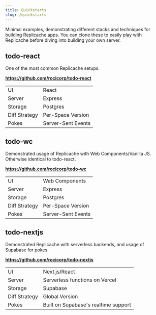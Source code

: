 ```yaml
---
title: Quickstarts
slug: /quickstarts
---
```


Minimal examples, demonstrating different stacks and techniques for building Replicache apps. You can clone these to easily play with Replicache before diving into building your own server.

## todo-react

One of the most common Replicache setups.

**https://github.com/rocicorp/todo-react**

<table>
  <tr>
    <td>UI</td>
    <td>React</td>
  </tr>
  <tr>
    <td>Server</td>
    <td>Express</td>
  </tr>
  <tr>
    <td>Storage</td>
    <td>Postgres</td>
  </tr>
  <tr>
    <td>Diff Strategy</td>
    <td>Per-Space Version</td>
  </tr>
  <tr>
    <td>Pokes</td>
    <td>Server-Sent Events</td>
  </tr>
</table>

## todo-wc

Demonstrated usage of Replicache with Web Components/Vanilla JS. Otherwise identical to todo-react.

**https://github.com/rocicorp/todo-wc**

<table>
  <tr>
    <td>UI</td>
    <td>Web Components</td>
  </tr>
  <tr>
    <td>Server</td>
    <td>Express</td>
  </tr>
  <tr>
    <td>Storage</td>
    <td>Postgres</td>
  </tr>
  <tr>
    <td>Diff Strategy</td>
    <td>Per-Space Version</td>
  </tr>
  <tr>
    <td>Pokes</td>
    <td>Server-Sent Events</td>
  </tr>
</table>

## todo-nextjs

Demonstrated Replicache with serverless backends, and usage of Supabase for pokes.

**https://github.com/rocicorp/todo-nextjs**

<table>
  <tr>
    <td>UI</td>
    <td>Next.js/React</td>
  </tr>
  <tr>
    <td>Server</td>
    <td>Serverless functions on Vercel</td>
  </tr>
  <tr>
    <td>Storage</td>
    <td>Supabase</td>
  </tr>
  <tr>
    <td>Diff Strategy</td>
    <td>Global Version</td>
  </tr>
  <tr>
    <td>Pokes</td>
    <td>Built on Supabase's realtime support</td>
  </tr>
</table>
